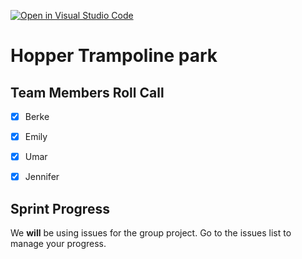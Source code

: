 [![Open in Visual Studio Code](https://classroom.github.com/assets/open-in-vscode-c66648af7eb3fe8bc4f294546bfd86ef473780cde1dea487d3c4ff354943c9ae.svg)](https://classroom.github.com/online_ide?assignment_repo_id=8035947&assignment_repo_type=AssignmentRepo)

# Hopper Trampoline park

## Team Members Roll Call


- [X] Berke
- [x] Emily
- [x] Umar
- [x] Jennifer


## Sprint Progress

We **will** be using issues for the group project. Go to the issues list to manage your progress.
